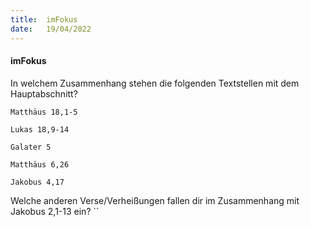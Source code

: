 ```yaml
---
title:  imFokus
date:   19/04/2022
---
```


#### imFokus

In welchem Zusammenhang stehen die folgenden Textstellen mit dem Hauptabschnitt?

`Matthäus 18,1-5`

`Lukas 18,9-14`

`Galater 5`

`Matthäus 6,26`

`Jakobus 4,17`

Welche anderen Verse/Verheißungen fallen dir im Zusammenhang mit Jakobus 2,1-13 ein?
``

